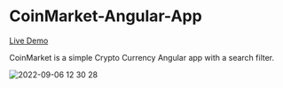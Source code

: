 # CoinMarket-Angular-App

[Live Demo](https://coin-market-six.vercel.app/)

CoinMarket is a simple Crypto Currency Angular app with a search filter.

![2022-09-06 12 30 28](https://user-images.githubusercontent.com/67932454/188703140-7700c38e-74af-4c80-b975-89c19c492757.gif)
